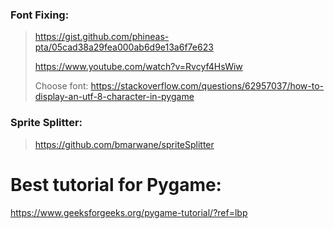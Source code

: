 ### Font Fixing:
> https://gist.github.com/phineas-pta/05cad38a29fea000ab6d9e13a6f7e623
> 
> https://www.youtube.com/watch?v=Rvcyf4HsWiw
> 
> Choose font: https://stackoverflow.com/questions/62957037/how-to-display-an-utf-8-character-in-pygame
### Sprite Splitter:
> https://github.com/bmarwane/spriteSplitter
# Best tutorial for Pygame:
https://www.geeksforgeeks.org/pygame-tutorial/?ref=lbp
